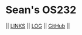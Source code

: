 # Sean's OS232

|| [LINKS](https://github.com/TomoriNow/os232/blob/master/links.md) || [LOG](TXT/mylog.txt) || [GitHub](https://github.com/TomoriNow/os232/) ||
